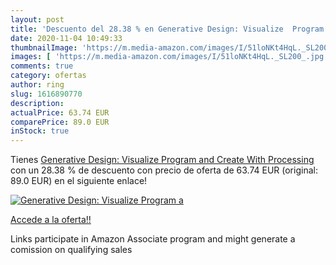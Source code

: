 ```yaml
---
layout: post
title: 'Descuento del 28.38 % en Generative Design: Visualize  Program  a'
date: 2020-11-04 10:49:33
thumbnailImage: 'https://m.media-amazon.com/images/I/51loNKt4HqL._SL200_.jpg'
images: [ 'https://m.media-amazon.com/images/I/51loNKt4HqL._SL200_.jpg' ]
comments: true
category: ofertas
author: ring
slug: 1616890770
description:
actualPrice: 63.74 EUR
comparePrice: 89.0 EUR
inStock: true
---
```


Tienes [Generative Design: Visualize  Program  and Create With Processing](https://www.amazon.it/dp/1616890770/?tag=tolees00-21) con un 28.38 % de descuento con precio de oferta de 63.74 EUR (original: 89.0 EUR) en el siguiente enlace!

[![Generative Design: Visualize  Program  a](https://m.media-amazon.com/images/I/51loNKt4HqL._SL200_.jpg)](https://www.amazon.it/dp/1616890770/?tag=tolees00-21)

[Accede a la oferta!!](https://www.amazon.it/dp/1616890770/?tag=tolees00-21)

Links participate in Amazon Associate program and might generate a comission on qualifying sales


